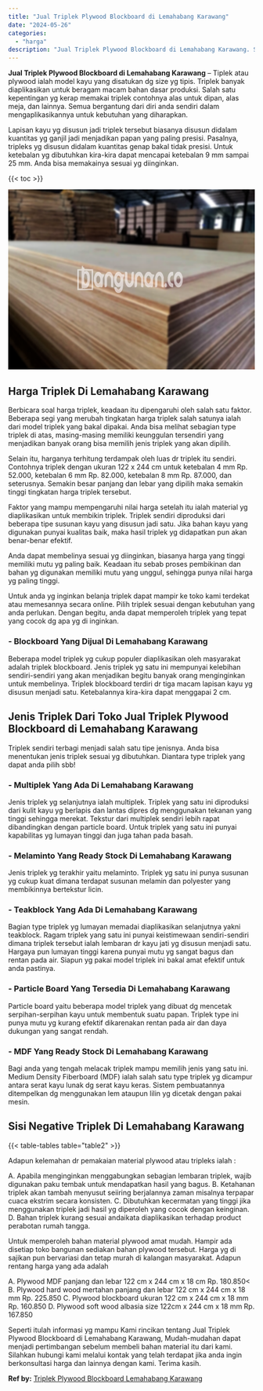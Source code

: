 ```yaml
---
title: "Jual Triplek Plywood Blockboard di Lemahabang Karawang"
date: "2024-05-26"
categories: 
  - "harga"
description: "Jual Triplek Plywood Blockboard di Lemahabang Karawang. Seperti itulah informasi yg mampu Kami rincikan tentang Jual Triplek Plywood Blockboard di Lemahabang..."
---
```


**Jual Triplek Plywood Blockboard di Lemahabang Karawang** – Tiplek atau plywood ialah model kayu yang disatukan dg size yg tipis. Triplek banyak diaplikasikan untuk beragam macam bahan dasar produksi. Salah satu kepentingan yg kerap memakai triplek contohnya alas untuk dipan, alas meja, dan lainnya. Semua bergantung dari diri anda sendiri dalam mengaplikasikannya untuk kebutuhan yang diharapkan.

Lapisan kayu yg disusun jadi triplek tersebut biasanya disusun didalam kuantitas yg ganjil jadi menjadikan papan yang paling presisi. Pasalnya, tripleks yg disusun didalam kuantitas genap bakal tidak presisi. Untuk ketebalan yg dibutuhkan kira-kira dapat mencapai ketebalan 9 mm sampai 25 mm. Anda bisa memakainya sesuai yg diinginkan.

{{< toc >}}

![Jual Triplek Plywood Blockboard di Lemahabang Karawang](/images/jual-triplek-murah-46.png)

## Harga Triplek Di Lemahabang Karawang

Berbicara soal harga triplek, keadaan itu dipengaruhi oleh salah satu faktor. Beberapa segi yang merubah tingkatan harga triplek salah satunya ialah dari model triplek yang bakal dipakai. Anda bisa melihat sebagian type triplek di atas, masing-masing memiliki keunggulan tersendiri yang menjadikan banyak orang bisa memilih jenis triplek yang akan dipilih.

Selain itu, harganya terhitung terdampak oleh luas dr triplek itu sendiri. Contohnya triplek dengan ukuran 122 x 244 cm untuk ketebalan 4 mm Rp. 52.000, ketebalan 6 mm Rp. 82.000, ketebalan 8 mm Rp. 87.000, dan seterusnya. Semakin besar panjang dan lebar yang dipilih maka semakin tinggi tingkatan harga triplek tersebut.

Faktor yang mampu mempengaruhi nilai harga setelah itu ialah material yg diaplikasikan untuk membikin triplek. Triplek sendiri diproduksi dari beberapa tipe susunan kayu yang disusun jadi satu. Jika bahan kayu yang digunakan punyai kualitas baik, maka hasil triplek yg didapatkan pun akan benar-benar efektif.

Anda dapat membelinya sesuai yg diinginkan, biasanya harga yang tinggi memiliki mutu yg paling baik. Keadaan itu sebab proses pembikinan dan bahan yg digunakan memiliki mutu yang unggul, sehingga punya nilai harga yg paling tinggi.

Untuk anda yg inginkan belanja triplek dapat mampir ke toko kami terdekat atau memesannya secara online. Pilih triplek sesuai dengan kebutuhan yang anda perlukan. Dengan begitu, anda dapat memperoleh triplek yang tepat yang cocok dg apa yg di inginkan.

### \- Blockboard Yang Dijual Di Lemahabang Karawang

Beberapa model triplek yg cukup populer diaplikasikan oleh masyarakat adalah triplek blockboard. Jenis triplek yg satu ini mempunyai kelebihan sendiri-sendiri yang akan menjadikan begitu banyak orang menginginkan untuk membelinya. Triplek blockboard terdiri dr tiga macam lapisan kayu yg disusun menjadi satu. Ketebalannya kira-kira dapat menggapai 2 cm.

## Jenis Triplek Dari Toko Jual Triplek Plywood Blockboard di Lemahabang Karawang

Triplek sendiri terbagi menjadi salah satu tipe jenisnya. Anda bisa menentukan jenis triplek sesuai yg dibutuhkan. Diantara type triplek yang dapat anda pilih sbb!

### \- Multiplek Yang Ada Di Lemahabang Karawang

Jenis triplek yg selanjutnya ialah multiplek. Triplek yang satu ini diproduksi dari kulit kayu yg berlapis dan lantas dipres dg menggunakan tekanan yang tinggi sehingga merekat. Tekstur dari multiplek sendiri lebih rapat dibandingkan dengan particle board. Untuk triplek yang satu ini punyai kapabilitas yg lumayan tinggi dan juga tahan pada basah.

### \- Melaminto Yang Ready Stock Di Lemahabang Karawang

Jenis triplek yg terakhir yaitu melaminto. Triplek yg satu ini punya susunan yg cukup kuat dimana terdapat susunan melamin dan polyester yang membikinnya bertekstur licin.

### \- Teakblock Yang Ada Di Lemahabang Karawang

Bagian type triplek yg lumayan memadai diaplikasikan selanjutnya yakni teakblock. Ragam triplek yang satu ini punyai keistimewaan sendiri-sendiri dimana triplek tersebut ialah lembaran dr kayu jati yg disusun menjadi satu. Hargaya pun lumayan tinggi karena punyai mutu yg sangat bagus dan rentan pada air. Siapun yg pakai model triplek ini bakal amat efektif untuk anda pastinya.

### \- Particle Board Yang Tersedia Di Lemahabang Karawang

Particle board yaitu beberapa model triplek yang dibuat dg mencetak serpihan-serpihan kayu untuk membentuk suatu papan. Triplek type ini punya mutu yg kurang efektif dikarenakan rentan pada air dan daya dukungan yang sangat rendah.

### \- MDF Yang Ready Stock Di Lemahabang Karawang

Bagi anda yang tengah melacak triplek mampu memilih jenis yang satu ini. Medium Density Fiberboard (MDF) ialah salah satu type triplek yg dicampur antara serat kayu lunak dg serat kayu keras. Sistem pembuatannya ditempelkan dg menggunakan lem ataupun lilin yg dicetak dengan pakai mesin.

## Sisi Negative Triplek Di Lemahabang Karawang

{{< table-tables table="table2" >}}

Adapun kelemahan dr pemakaian material plywood atau tripleks ialah :

A. Apabila menginginkan menggabungkan sebagian lembaran triplek, wajib digunakan paku tembak untuk mendapatkan hasil yang bagus. B. Ketahanan triplek akan tambah menyusut seiiring berjalannya zaman misalnya terpapar cuaca ekstrim secara konsisten. C. Dibutuhkan kecermatan yang tinggi jika menggunakan triplek jadi hasil yg diperoleh yang cocok dengan keinginan. D. Bahan triplek kurang sesuai andaikata diaplikasikan terhadap product perabotan rumah tangga.

Untuk memperoleh bahan material plywood amat mudah. Hampir ada disetiap toko bangunan sediakan bahan plywood tersebut. Harga yg di sajikan pun bervariasi dan tetap murah di kalangan masyarakat. Adapun rentang harga yang ada adalah

A. Plywood MDF panjang dan lebar 122 cm x 244 cm x 18 cm Rp. 180.850< B. Plywood hard wood mertahan panjang dan lebar 122 cm x 244 cm x 18 mm Rp. 225.850 C. Plywood blockboard ukuran 122 cm x 244 cm x 18 mm Rp. 160.850 D. Plywood soft wood albasia size 122cm x 244 cm x 18 mm Rp. 167.850

Seperti itulah informasi yg mampu Kami rincikan tentang Jual Triplek Plywood Blockboard di Lemahabang Karawang, Mudah-mudahan dapat menjadi pertimbangan sebelum membeli bahan material itu dari kami. Silahkan hubungi kami melalui kontak yang telah terdapat jika anda ingin berkonsultasi harga dan lainnya dengan kami. Terima kasih.

**Ref by:** [Triplek Plywood Blockboard Lemahabang Karawang](https://id.wikipedia.org/wiki/Triplek)
